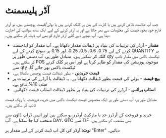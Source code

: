 # **آڈر پلیسمنٹ**

جب آپ علامت تلاش کرتے ہیں یا کارٹ کے بٹن پر کلک کرتے ہیں یا بولی/قیمت پوچھتے ہیں، تو آرڈر فارم خود بخود قیمت کی معلومات سے بھر جاتا ہے اور یہ آرڈر کرنے کے لیے ایک سادہ سوائپ کی اجازت دیتا ہے۔
آپ نیچے دیے گئے آرڈر فارم کو بھی اپ ڈیٹ کر سکتے ہیں۔

- **مقدار** - آرڈر کی ترتیبات کی بنیاد پر ڈیفالٹ مقدار دکھاتا ہے۔ آپ مقدار کو ایڈجسٹ کرنے کے لیے 0.75، 0.6، 0.5، 0.25، اور 0.15 پر سوئچ کرنے کے لیے QUANTITY پر کلک کر سکتے ہیں۔
متبادل طور پر، آپ دستی طور پر qty ٹیکسٹ باکس میں مقدار ٹائپ کر سکتے ہیں۔ POS موجودہ پوزیشن کی مقدار کو ظاہر کرتا ہے اور اس پر کلک کرنے سے qty ٹیکسٹ باکس بھر جائے گا۔
- **قیمت خریدیں** - بطور ڈیفالٹ قیمت پوچھیں دکھاتا ہے۔
- **بیچ قیمت** - بولی کی قیمت بطور ڈیفالٹ دکھاتا ہے۔ یہ ڈیفالٹ یا آرڈرز کی ترتیبات پر مبنی 10% منافع ہے۔
- **اسٹاپ پرائس** - آرڈرز کی ترتیبات کی بنیاد پر بطور ڈیفالٹ اسٹاپ قیمت دکھائیں۔

متبادل طور پر، آپ دستی طور پر ایک مخصوص قیمت ٹیکسٹ باکس میں خرید، فروخت، یا روک قیمت ٹائپ کر سکتے ہیں۔

خرید و فروخت کے آرڈرز حد یا مارکیٹ آرڈرز ہو سکتے ہیں اور انہیں ڈراپ ڈاؤن سے منتخب کیا جا سکتا ہے۔ آپ DAY، GTC سے TIF بھی منتخب کر سکتے ہیں۔

**نوٹ:** آرڈر کی کل اپ ڈیٹ کرنے کے لیے مقدار پر "Enter" دبائیں۔
